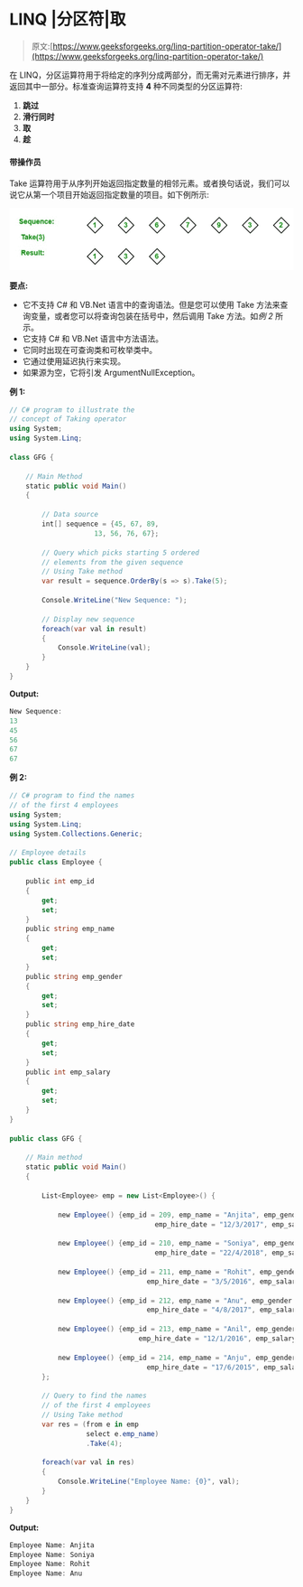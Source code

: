 # LINQ |分区符|取

> 原文:[https://www.geeksforgeeks.org/linq-partition-operator-take/](https://www.geeksforgeeks.org/linq-partition-operator-take/)

在 LINQ，分区运算符用于将给定的序列分成两部分，而无需对元素进行排序，并返回其中一部分。标准查询运算符支持 **4** 种不同类型的分区运算符:

1.  **跳过**
2.  **滑行同时**
3.  **取**
4.  **趁**

#### 带操作员

Take 运算符用于从序列开始返回指定数量的相邻元素。或者换句话说，我们可以说它从第一个项目开始返回指定数量的项目。如下例所示:

[![](img/2074019998d3b05e4400e1e7094d83cf.png)](https://media.geeksforgeeks.org/wp-content/uploads/20190527120610/take-operator.jpg)

**要点:**

*   它不支持 C# 和 VB.Net 语言中的查询语法。但是您可以使用 Take 方法来查询变量，或者您可以将查询包装在括号中，然后调用 Take 方法。如*例 2* 所示。
*   它支持 C# 和 VB.Net 语言中方法语法。
*   它同时出现在可查询类和可枚举类中。
*   它通过使用延迟执行来实现。
*   如果源为空，它将引发 ArgumentNullException。

**例 1:**

```cs
// C# program to illustrate the
// concept of Taking operator
using System;
using System.Linq;

class GFG {

    // Main Method
    static public void Main()
    {

        // Data source
        int[] sequence = {45, 67, 89,
                     13, 56, 76, 67};

        // Query which picks starting 5 ordered
        // elements from the given sequence
        // Using Take method
        var result = sequence.OrderBy(s => s).Take(5);

        Console.WriteLine("New Sequence: ");

        // Display new sequence
        foreach(var val in result)
        {
            Console.WriteLine(val);
        }
    }
}
```

**Output:**

```cs
New Sequence: 
13
45
56
67
67

```

**例 2:**

```cs
// C# program to find the names
// of the first 4 employees
using System;
using System.Linq;
using System.Collections.Generic;

// Employee details
public class Employee {

    public int emp_id
    {
        get;
        set;
    }
    public string emp_name
    {
        get;
        set;
    }
    public string emp_gender
    {
        get;
        set;
    }
    public string emp_hire_date
    {
        get;
        set;
    }
    public int emp_salary
    {
        get;
        set;
    }
}

public class GFG {

    // Main method
    static public void Main()
    {

        List<Employee> emp = new List<Employee>() {

            new Employee() {emp_id = 209, emp_name = "Anjita", emp_gender = "Female",
                                    emp_hire_date = "12/3/2017", emp_salary = 20000},

            new Employee() {emp_id = 210, emp_name = "Soniya", emp_gender = "Female",
                                    emp_hire_date = "22/4/2018", emp_salary = 30000},

            new Employee() {emp_id = 211, emp_name = "Rohit", emp_gender = "Male",
                                  emp_hire_date = "3/5/2016", emp_salary = 40000},

            new Employee() {emp_id = 212, emp_name = "Anu", emp_gender = "Female",
                                  emp_hire_date = "4/8/2017", emp_salary = 80000},

            new Employee() {emp_id = 213, emp_name = "Anil", emp_gender = "Male",
                                emp_hire_date = "12/1/2016", emp_salary = 60000},

            new Employee() {emp_id = 214, emp_name = "Anju", emp_gender = "Female",
                                  emp_hire_date = "17/6/2015", emp_salary = 50000},
        };

        // Query to find the names 
        // of the first 4 employees
        // Using Take method
        var res = (from e in emp
                   select e.emp_name)
                   .Take(4);

        foreach(var val in res)
        {
            Console.WriteLine("Employee Name: {0}", val);
        }
    }
}
```

**Output:**

```cs
Employee Name: Anjita
Employee Name: Soniya
Employee Name: Rohit
Employee Name: Anu

```